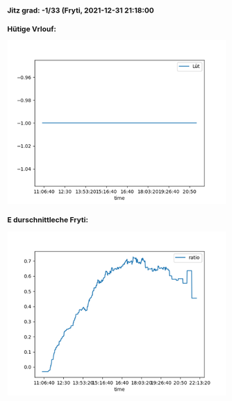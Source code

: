 ### Jitz grad: -1/33 (Fryti, 2021-12-31 21:18:00

### Hütige Vrlouf:
![Graph](Today.png)

### E durschnittleche Fryti:
![Graph](Fryti.png)